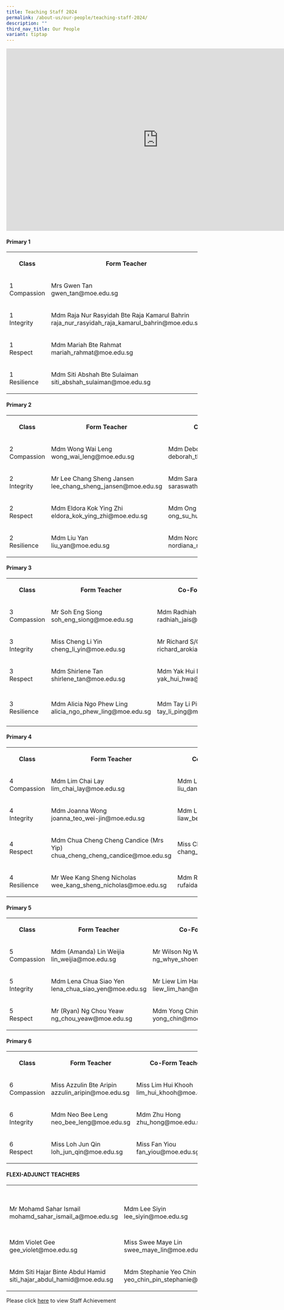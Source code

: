 ```yaml
---
title: Teaching Staff 2024
permalink: /about-us/our-people/teaching-staff-2024/
description: ""
third_nav_title: Our People
variant: tiptap
---
```

<div class="iframe-wrapper">
<iframe height="480" width="800" allowfullscreen="true" frameborder="0" src="https://docs.google.com/presentation/d/e/2PACX-1vRWp0S1jsK3BE-OXvwOAUd_44LqfQZ8DVU8gCJoAhUwdqZ5yyJKF4Gh4CipF6I20wjIPzo8GiFQSkgF/embed?start=false&amp;loop=false&amp;delayms=3000"></iframe>
</div>
<h4><strong>Primary 1</strong></h4>
<table style="minWidth: 100px">
<colgroup>
<col>
<col>
<col>
<col>
</colgroup>
<tbody>
<tr>
<th rowspan="1" colspan="1">
<p>Class</p>
</th>
<th rowspan="1" colspan="1">
<p>Form Teacher</p>
</th>
<th rowspan="1" colspan="1">
<p>Co-Form Teacher</p>
</th>
<th rowspan="1" colspan="1">
<p>Co-Form Teacher</p>
</th>
</tr>
<tr>
<td rowspan="1" colspan="1">
<p>1
<br>Compassion</p>
</td>
<td rowspan="1" colspan="1">
<p>Mrs Gwen Tan
<br>gwen_tan@moe.edu.sg</p>
</td>
<td rowspan="1" colspan="1">
<p>Mdm Junaidah Bte Senor
<br>junaidah_senor@moe.edu.sg</p>
</td>
<td rowspan="1" colspan="1">
<p>Mrs Hesheam Hashim
<br>hesheam_hashim@moe.edu.sg</p>
</td>
</tr>
<tr>
<td rowspan="1" colspan="1">
<p>1
<br>Integrity</p>
</td>
<td rowspan="1" colspan="1">
<p>Mdm Raja Nur Rasyidah Bte Raja Kamarul Bahrin
<br>raja_nur_rasyidah_raja_kamarul_bahrin@moe.edu.sg</p>
</td>
<td rowspan="1" colspan="1">
<p>Mdm Hafizah Beevi binti Abdul Basit
<br>hafizah_beevi_abdul_basit@moe.edu.sg</p>
</td>
<td rowspan="1" colspan="1">
<p></p>
</td>
</tr>
<tr>
<td rowspan="1" colspan="1">
<p>1
<br>Respect</p>
</td>
<td rowspan="1" colspan="1">
<p>Mdm Mariah Bte Rahmat
<br>mariah_rahmat@moe.edu.sg</p>
</td>
<td rowspan="1" colspan="1">
<p>Mdm Noorasmaedah Bte Ahmad
<br>noorasmaedah_ahmad@moe.edu.sg</p>
</td>
<td rowspan="1" colspan="1">
<p>Miss Goh Chow Thye
<br>goh_chow_thye@moe.edu.sg</p>
</td>
</tr>
<tr>
<td rowspan="1" colspan="1">
<p>1
<br>Resilience</p>
</td>
<td rowspan="1" colspan="1">
<p>Mdm Siti Abshah Bte Sulaiman
<br>siti_abshah_sulaiman@moe.edu.sg</p>
</td>
<td rowspan="1" colspan="1">
<p>Miss Andrea Lee
<br>lee_qing_andrea@moe.edu.sg</p>
</td>
<td rowspan="1" colspan="1">
<p>Mdm Sarimah Bte Mohd Noor
<br>sarimah_mohamad_noor@moe.edu.sg</p>
</td>
</tr>
</tbody>
</table>
<h4><strong>Primary 2</strong></h4>
<table style="minWidth: 100px">
<colgroup>
<col>
<col>
<col>
<col>
</colgroup>
<tbody>
<tr>
<th rowspan="1" colspan="1">
<p>Class</p>
</th>
<th rowspan="1" colspan="1">
<p>Form Teacher</p>
</th>
<th rowspan="1" colspan="1">
<p>Co-Form Teacher</p>
</th>
<th rowspan="1" colspan="1">
<p>Co-Form Teacher</p>
</th>
</tr>
<tr>
<td rowspan="1" colspan="1">
<p>2
<br>Compassion</p>
</td>
<td rowspan="1" colspan="1">
<p>Mdm Wong Wai Leng
<br>wong_wai_leng@moe.edu.sg</p>
</td>
<td rowspan="1" colspan="1">
<p>Mdm Deborah Tham Lai Mei
<br>deborah_tham_lai_mei@moe.edu.sg</p>
</td>
<td rowspan="1" colspan="1">
<p>Mdm Adelene Tan Tse Hui
<br>tan_tse_hui_adelene@moe.edu.sg</p>
</td>
</tr>
<tr>
<td rowspan="1" colspan="1">
<p>2
<br>Integrity</p>
</td>
<td rowspan="1" colspan="1">
<p>Mr Lee Chang Sheng Jansen lee_chang_sheng_jansen@moe.edu.sg</p>
</td>
<td rowspan="1" colspan="1">
<p>Mdm Saraswathi D/O Valliappan
<br>saraswathi_valliappan@moe.edu.sg
<br>
</p>
</td>
<td rowspan="1" colspan="1">
<p>Mdm Ernie Bte Jumat
<br>ernie_jumat@moe.edu.sg</p>
</td>
</tr>
<tr>
<td rowspan="1" colspan="1">
<p>2
<br>Respect</p>
</td>
<td rowspan="1" colspan="1">
<p>Mdm Eldora Kok Ying Zhi
<br>eldora_kok_ying_zhi@moe.edu.sg</p>
</td>
<td rowspan="1" colspan="1">
<p>Mdm Ong Su Hui
<br>ong_su_hui@moe.edu.sg</p>
</td>
<td rowspan="1" colspan="1">
<p>Mdm Sri Rahayu Bte Mohd Amin
<br>sri_rahayu_mohamed_amin@moe.edu.sg</p>
</td>
</tr>
<tr>
<td rowspan="1" colspan="1">
<p>2
<br>Resilience</p>
</td>
<td rowspan="1" colspan="1">
<p>Mdm Liu Yan
<br>liu_yan@moe.edu.sg</p>
</td>
<td rowspan="1" colspan="1">
<p>Mdm Nordiana Bte Mohd Rashid
<br>nordiana_mohd_rashid@moe.edu.sg</p>
</td>
<td rowspan="1" colspan="1">
<p>Mdm Chia Lee Eng
<br>chia_lee_eng@moe.edu.sg</p>
</td>
</tr>
</tbody>
</table>
<h4><strong>Primary 3</strong></h4>
<table style="minWidth: 100px">
<colgroup>
<col>
<col>
<col>
<col>
</colgroup>
<tbody>
<tr>
<th rowspan="1" colspan="1">
<p>Class</p>
</th>
<th rowspan="1" colspan="1">
<p>Form Teacher</p>
</th>
<th rowspan="1" colspan="1">
<p>Co-Form Teacher</p>
</th>
<th rowspan="1" colspan="1">
<p>Co-Form Teacher</p>
</th>
</tr>
<tr>
<td rowspan="1" colspan="1">
<p>3
<br>Compassion</p>
</td>
<td rowspan="1" colspan="1">
<p>Mr Soh Eng Siong
<br>soh_eng_siong@moe.edu.sg</p>
</td>
<td rowspan="1" colspan="1">
<p>Mdm Radhiah Bte Jais
<br>radhiah_jais@moe.edu.sg</p>
</td>
<td rowspan="1" colspan="1">
<p></p>
</td>
</tr>
<tr>
<td rowspan="1" colspan="1">
<p>3
<br>Integrity</p>
</td>
<td rowspan="1" colspan="1">
<p>Miss Cheng Li Yin
<br>cheng_li_yin@moe.edu.sg</p>
</td>
<td rowspan="1" colspan="1">
<p>Mr Richard S/O Arokiasamy
<br>richard_arokiasamy@moe.edu.sg</p>
</td>
<td rowspan="1" colspan="1">
<p></p>
</td>
</tr>
<tr>
<td rowspan="1" colspan="1">
<p>3
<br>Respect</p>
</td>
<td rowspan="1" colspan="1">
<p>Mdm Shirlene Tan
<br>shirlene_tan@moe.edu.sg</p>
</td>
<td rowspan="1" colspan="1">
<p>Mdm Yak Hui Hwa (Seetoh)
<br>yak_hui_hwa@moe.edu.sg</p>
</td>
<td rowspan="1" colspan="1">
<p></p>
</td>
</tr>
<tr>
<td rowspan="1" colspan="1">
<p>3
<br>Resilience</p>
</td>
<td rowspan="1" colspan="1">
<p>Mdm Alicia Ngo Phew Ling
<br>alicia_ngo_phew_ling@moe.edu.sg</p>
</td>
<td rowspan="1" colspan="1">
<p>Mdm Tay Li Ping
<br>tay_li_ping@moe.edu.sg</p>
</td>
<td rowspan="1" colspan="1">
<p>Mr Loh Yan Hao, Jeremy</p>
<p>loh_yan_hao_jeremy@moe.edu.sg</p>
</td>
</tr>
</tbody>
</table>
<h4><strong>Primary 4</strong></h4>
<table style="minWidth: 75px">
<colgroup>
<col>
<col>
<col>
</colgroup>
<tbody>
<tr>
<th rowspan="1" colspan="1">
<p>Class</p>
</th>
<th rowspan="1" colspan="1">
<p>Form Teacher</p>
</th>
<th rowspan="1" colspan="1">
<p>Co-Form Teacher</p>
</th>
</tr>
<tr>
<td rowspan="1" colspan="1">
<p>4
<br>Compassion</p>
</td>
<td rowspan="1" colspan="1">
<p>Mdm Lim Chai Lay
<br>lim_chai_lay@moe.edu.sg</p>
</td>
<td rowspan="1" colspan="1">
<p>Mdm Liu Dan
<br>liu_dan@moe.edu.sg</p>
</td>
</tr>
<tr>
<td rowspan="1" colspan="1">
<p>4
<br>Integrity</p>
</td>
<td rowspan="1" colspan="1">
<p>Mdm Joanna Wong
<br>joanna_teo_wei-jin@moe.edu.sg</p>
</td>
<td rowspan="1" colspan="1">
<p>Mdm Liaw Bee Ling (Valerie)
<br>liaw_bee_ling@moe.edu.sg</p>
</td>
</tr>
<tr>
<td rowspan="1" colspan="1">
<p>4
<br>Respect</p>
</td>
<td rowspan="1" colspan="1">
<p>Mdm Chua Cheng Cheng Candice (Mrs Yip)
<br>chua_cheng_cheng_candice@moe.edu.sg</p>
</td>
<td rowspan="1" colspan="1">
<p>Miss Chang Si Ying
<br>chang_si_ying@moe.edu.sg</p>
</td>
</tr>
<tr>
<td rowspan="1" colspan="1">
<p>4
<br>Resilience</p>
</td>
<td rowspan="1" colspan="1">
<p>Mr Wee Kang Sheng Nicholas
<br>wee_kang_sheng_nicholas@moe.edu.sg</p>
</td>
<td rowspan="1" colspan="1">
<p>Mdm Rufaidah Bte Ismail
<br>rufaidah_ismail@moe.edu.sg</p>
</td>
</tr>
</tbody>
</table>
<h4><strong>Primary 5</strong></h4>
<table style="minWidth: 75px">
<colgroup>
<col>
<col>
<col>
</colgroup>
<tbody>
<tr>
<th rowspan="1" colspan="1">
<p>Class</p>
</th>
<th rowspan="1" colspan="1">
<p>Form Teacher</p>
</th>
<th rowspan="1" colspan="1">
<p>Co-Form Teacher</p>
</th>
</tr>
<tr>
<td rowspan="1" colspan="1">
<p>5
<br>Compassion</p>
</td>
<td rowspan="1" colspan="1">
<p>Mdm (Amanda) Lin Weijia
<br>lin_weijia@moe.edu.sg</p>
</td>
<td rowspan="1" colspan="1">
<p>Mr Wilson Ng Whye Shoen
<br>ng_whye_shoen_wilson@moe.edu.sg</p>
</td>
</tr>
<tr>
<td rowspan="1" colspan="1">
<p>5
<br>Integrity</p>
</td>
<td rowspan="1" colspan="1">
<p>Mdm Lena Chua Siao Yen
<br>lena_chua_siao_yen@moe.edu.sg</p>
</td>
<td rowspan="1" colspan="1">
<p>Mr Liew Lim Han
<br>liew_lim_han@moe.edu.sg</p>
</td>
</tr>
<tr>
<td rowspan="1" colspan="1">
<p>5
<br>Respect</p>
</td>
<td rowspan="1" colspan="1">
<p>Mr (Ryan) Ng Chou Yeaw
<br>ng_chou_yeaw@moe.edu.sg</p>
</td>
<td rowspan="1" colspan="1">
<p>Mdm Yong Chin
<br>yong_chin@moe.edu.sg</p>
</td>
</tr>
</tbody>
</table>
<h4><strong>Primary 6</strong></h4>
<table style="minWidth: 75px">
<colgroup>
<col>
<col>
<col>
</colgroup>
<tbody>
<tr>
<th rowspan="1" colspan="1">
<p>Class</p>
</th>
<th rowspan="1" colspan="1">
<p>Form Teacher</p>
</th>
<th rowspan="1" colspan="1">
<p>Co-Form Teacher</p>
</th>
</tr>
<tr>
<td rowspan="1" colspan="1">
<p>6
<br>Compassion</p>
</td>
<td rowspan="1" colspan="1">
<p>Miss Azzulin Bte Aripin
<br>azzulin_aripin@moe.edu.sg</p>
</td>
<td rowspan="1" colspan="1">
<p>Miss Lim Hui Khooh
<br>lim_hui_khooh@moe.edu.sg</p>
</td>
</tr>
<tr>
<td rowspan="1" colspan="1">
<p>6
<br>Integrity</p>
</td>
<td rowspan="1" colspan="1">
<p>Mdm Neo Bee Leng
<br>neo_bee_leng@moe.edu.sg</p>
</td>
<td rowspan="1" colspan="1">
<p>Mdm Zhu Hong
<br>zhu_hong@moe.edu.sg</p>
</td>
</tr>
<tr>
<td rowspan="1" colspan="1">
<p>6
<br>Respect</p>
</td>
<td rowspan="1" colspan="1">
<p>Miss Loh Jun Qin
<br>loh_jun_qin@moe.edu.sg</p>
</td>
<td rowspan="1" colspan="1">
<p>Miss Fan Yiou
<br>fan_yiou@moe.edu.sg</p>
</td>
</tr>
</tbody>
</table>
<h4><strong>FLEXI-ADJUNCT TEACHERS</strong></h4>
<table style="minWidth: 100px">
<colgroup>
<col>
<col>
<col>
<col>
</colgroup>
<tbody>
<tr>
<th rowspan="1" colspan="1">
<p></p>
</th>
<th rowspan="1" colspan="1">
<p></p>
</th>
<th rowspan="1" colspan="1">
<p></p>
</th>
<th rowspan="1" colspan="1">
<p></p>
</th>
</tr>
<tr>
<td rowspan="1" colspan="1">
<p>Mr Mohamd Sahar Ismail
<br>mohamd_sahar_ismail_a@moe.edu.sg</p>
</td>
<td rowspan="1" colspan="1">
<p>Mdm Lee Siyin
<br>lee_siyin@moe.edu.sg</p>
</td>
<td rowspan="1" colspan="1">
<p>Mdm Ong Wee Fern (Jermaine)
<br>ong_wee_fern@moe.edu.sg</p>
</td>
<td rowspan="1" colspan="1">
<p>Mdm Tan Ai Fang
<br>tan_ai_fang@moe.edu.sg</p>
</td>
</tr>
<tr>
<td rowspan="1" colspan="1">
<p>Mdm Violet Gee
<br>gee_violet@moe.edu.sg</p>
</td>
<td rowspan="1" colspan="1">
<p>Miss Swee Maye Lin
<br>swee_maye_lin@moe.edu.sg</p>
</td>
<td rowspan="1" colspan="1">
<p>Mdm Nazli Binti Mat Ali
<br>nazli_mat_ali@moe.edu.sg</p>
</td>
<td rowspan="1" colspan="1">
<p>Mr Abdul Rashid Bin Ismail
<br>abdul_rashid_ismail@moe.edu.sg</p>
</td>
</tr>
<tr>
<td rowspan="1" colspan="1">
<p>Mdm Siti Hajar Binte Abdul Hamid
<br>siti_hajar_abdul_hamid@moe.edu.sg</p>
</td>
<td rowspan="1" colspan="1">
<p>Mdm Stephanie Yeo Chin Pin
<br>yeo_chin_pin_stephanie@moe.edu.sg</p>
</td>
<td rowspan="1" colspan="1">
<p></p>
</td>
<td rowspan="1" colspan="1">
<p></p>
</td>
</tr>
</tbody>
</table>
<p>Please click <a href="/Staff-Achievements/" rel="noopener noreferrer nofollow" target="_blank">here</a> to
view Staff Achievement</p>